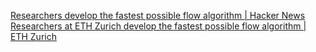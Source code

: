 
[Researchers develop the fastest possible flow algorithm | Hacker News](https://news.ycombinator.com/item?id=40829459)
[Researchers at ETH Zurich develop the fastest possible flow algorithm | ETH Zurich](https://ethz.ch/en/news-and-events/eth-news/news/2024/06/researchers-at-eth-zurich-develop-the-fastest-possible-flow-algorithm.html)
